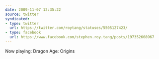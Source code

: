 ```yaml
---
date: 2009-11-07 12:35:22
source: twitter
syndicated:
- type: twitter
  url: https://twitter.com/roytang/statuses/5505127423/
- type: facebook
  url: https://www.facebook.com/stephen.roy.tang/posts/197352608967
---
```


Now playing: Dragon Age: Origins